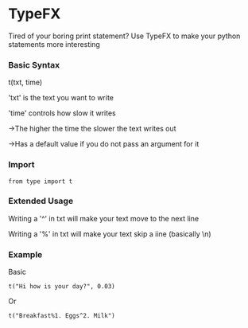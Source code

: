 # TypeFX
Tired of your boring print statement? Use TypeFX to make your python statements more interesting

### Basic Syntax
t(txt, time)

'txt' is the text you want to write

'time' controls how slow it writes

->The higher the time the slower the text writes out

->Has a default value if you do not pass an argument for it

### Import
```
from type import t
```

### Extended Usage
Writing a '^' in txt will make your text move to the next line

Writing a '%' in txt will make your text skip a iine (basically \n)

### Example
Basic
```
t("Hi how is your day?", 0.03)
```

Or

```
t("Breakfast%1. Eggs^2. Milk")
```


